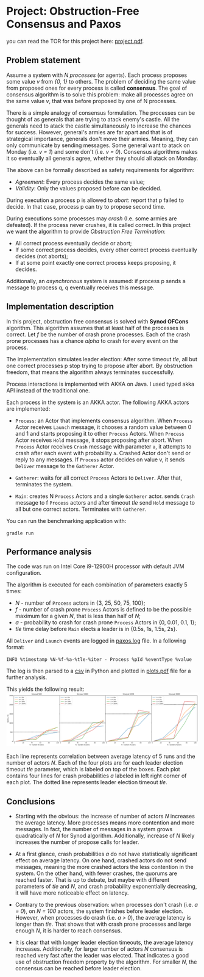 # Project: Obstruction-Free Consensus and Paxos

you can read the TOR for this project here: [project.pdf](project.pdf). 

## Problem statement

Assume a system with _N_ _processes_ (or agents).
Each process proposes some value _v_ from _{0, 1}_ to others.
The problem of deciding the same value from proposed ones for every process is called **consensus**.
The goal of consensus algorithm is to solve this problem: 
make all processes agree on the same value _v_,
that was before proposed by one of N processes.

There is a simple analogy of consensus formulation.
The processes can be thought of as generals that are trying to atack enemy's castle.
All the generals need to atack the castle simultaneously to increase the chances for success.
However, general's armies are far apart and that is of strategical importance, generals don't move their armies.
Meaning, they can only communicate by sending messages.
Some general want to atack on Monday (i.e. _v = 1_) and some don't (i.e. _v = 0_).
Consensus algorithms makes it so eventually all generals agree, whether they should all atack on Monday.

The above can be formally described as safety requirements for algorithm:
- _Agreement_: Every process decides the same value;
- _Validity_: Only the values proposed before can be decided.

During execution a process p is allowed to _abort_: report that p failed to decide.
In that case, process p can try to propose second time.

During executions some processes may _crash_ (I.e. some armies are defeated).
If the process never crushes, it is called correct.
In this project we want the algorithm to provide _Obstruction Free Termination_:

- All correct process eventually decide or abort;
- If some correct process decides, every other correct process eventually decides (not aborts);
- If at some point exactly one correct process keeps proposing, it decides.

Additionally, an _asynchronous_ system is assumed:
if process p sends a message to process q, q eventually receives this message.

## Implementation description

In this project, obstruction free consensus is solved with **Synod OFCons** algorithm.
This algorithm assumes that at least half of the processes is correct.
Let _f_ be the number of crash prone processes. 
Each of the crash prone processes has a chance _alpha_ to crash for every event on the process.

The implementation simulates leader election:
After some timeout _tle_, all but one correct processes p stop trying to propose after abort.
By obstruction freedom, that means the algorithm always terminates successfully.

Process interactions is implemented with AKKA on Java.
I used typed akka API instead of the traditional one.

Each process in the system is an AKKA actor.
The following AKKA actors are implemented:
- `Process`: an Actor that implements consensus algorithm.
When `Process` Actor receives `Launch` message, 
it chooses a random value between 0 and 1 and starts proposing it to other `Process` Actors.
When `Process` Actor receives `Hold` message, it stops proposing after abort.
When `Process` Actor receives `Crash` message with parameter `a`, 
it attempts to crash after each event with probability `a`.
Crashed Actor don't send or reply to any messages.
If `Process` actor decides on value v, it sends `Deliver` message to the `Gatherer` Actor.


- `Gatherer`: waits for all correct `Process` Actors to `Deliver`.
After that, terminates the system.


- `Main`: creates N `Process` Actors and a single `Gatherer` actor.
sends `Crash` message to f `Process` actors
and after timeout _tle_ send `Hold` message to all but one correct actors.
Terminates with `Gatherer`.

You can run the benchmarking application with:

``gradle run``

## Performance analysis

The code was run on Intel Core i9-12900H processor with default JVM configuration.

The algorithm is executed for each combination of parameters exactly 5 times:
- _N_ - number of `Process` actors in {3, 25, 50, 75, 100};
- _f_ - number of crash prone `Process` Actors is defined to be the possible maximum for a given _N_,
that is less than half of _N_;
- _a_ - probability to crash for crash prone `Process` Actors in {0, 0.01, 0.1, 1};
- _tle_ time delay before `Main` elects a leader is in {0.5s, 1s, 1.5s, 2s}.

All `Deliver` and `Launch` events are logged in [paxos.log](/target/paxos.log) file. In a following format:

``INFO %timestamp %N-%f-%a-%tle-%iter - Process %pId %eventType %value``

The log is then parsed to a [csv](/jupyter/df_5avg.csv) in Python
and plotted in [plots.pdf](/jupyter/plots.pdf) file for a further analysis.

This yields the following result:
![plots.png](/jupyter/plots.png)

Each line represents correlation between average latency of 5 runs and the number of actors _N_.
Each of the four plots are for each leader election timeout _tle_ parameter, which is labeled on top of the boxes.
Each plot contains four lines for crash probabilities _a_ labeled in left right corner of each plot.
The dotted line represents leader election timeout _tle_.

## Conclusions 

- Starting with the obvious: the increase of number of actors _N_ increases the average latency.
More processes means more contention and more messages. 
In fact, the number of messages in a system grows quadratically of _N_ for Synod algorithm.
Additionally, increase of _N_ likely increases the number of propose calls for leader.


- At a first glance, crash probabilities _a_ do not have statistically significant effect on average latency.
On one hand, crashed actors do not send messages,
meaning the more crashed actors the less contention in the system.
On the other hand, with fewer crashes, the quorums are reached faster.
That is up to debate, but maybe with different parameters of _tle_ and _N_, and crash probability exponentially decreasing,
it will have more noticeable effect on latency.


- Contrary to the previous observation: when processes don't crash (i.e. _a = 0_),
on _N = 100_ actors, the system finishes before leader election.
However, when processes do crash (i.e. _a > 0_), the average latency is longer than _tle_.
That shows that with crash prone processes and large enough _N_, it is harder to reach consensus. 


- It is clear that with longer leader election timeouts, the average latency increases.
Additionally, for larger number of actors _N_
consensus is reached very fast after the leader was elected. 
That indicates a good use of obstruction freedom property by the algorithm.
For smaller _N_, the consensus can be reached before leader election.